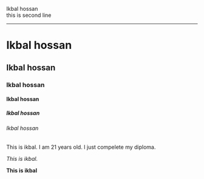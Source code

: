 <!--markdown tutorial-->
Ikbal hossan  
this is second line

---
# Ikbal hossan
## Ikbal hossan
### Ikbal hossan
#### Ikbal hossan
##### Ikbal hossan
###### Ikbal hossan

<p>
    This is ikbal. I am 21 years old. I just compelete my diploma.
</p>
<i>This is ikbal.</i>

__This is ikbal__
